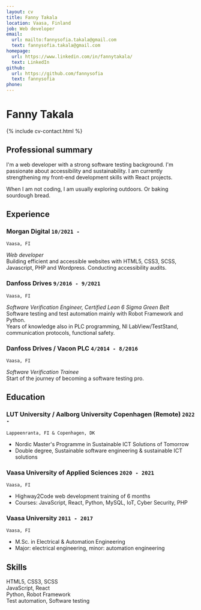 ```yaml
---
layout: cv
title: Fanny Takala
location: Vaasa, Finland
job: Web developer
email:
  url: mailto:fannysofia.takala@gmail.com
  text: fannysofia.takala@gmail.com
homepage:
  url: https://www.linkedin.com/in/fannytakala/
  text: LinkedIn
github:
  url: https://github.com/fannysofia
  text: fannysofia
phone:
---
```


# Fanny **Takala**

<!--
include contact information from the front matter
Supported arguments:
    - homepage: url, text
    - phone
    - email
-->

{% include cv-contact.html %}

## Professional summary

I'm a web developer with a strong software testing background. I'm passionate about accessibility and sustainability. I am currently strengthening my front-end development skills with React projects. 

When I am not coding, I am usually exploring outdoors. Or baking sourdough bread.

## Experience

### **Morgan Digital** `10/2021 -`

```
Vaasa, FI 
```

_Web developer_<br>
Building efficient and accessible websites with HTML5, CSS3, SCSS, Javascript, PHP and Wordpress. Conducting accessibility audits.

### **Danfoss Drives** `9/2016 - 9/2021`

```
Vaasa, FI 
```

_Software Verification Engineer, Certified Lean 6 Sigma Green Belt_<br>
Software testing and test automation mainly with Robot Framework and Python.<br>
Years of knowledge also in PLC programming, NI LabView/TestStand, communication protocols, functional safety.

### **Danfoss Drives / Vacon PLC** `4/2014 - 8/2016`

```
Vaasa, FI 
```

_Software Verification Trainee_<br>
Start of the journey of becoming a software testing pro.

## Education

### **LUT University / Aalborg University Copenhagen (Remote)** `2022 -`

```
Lappeenranta, FI & Copenhagen, DK 
```

- Nordic Master's Programme in Sustainable ICT Solutions of Tomorrow
- Double degree, Sustainable software engineering & sustainable ICT solutions

### **Vaasa University of Applied Sciences** `2020 - 2021`

```
Vaasa, FI
```

- Highway2Code web development training of 6 months
- Courses: JavaScript, React, Python, MySQL, IoT, Cyber Security, PHP

### **Vaasa University** `2011 - 2017`

```
Vaasa, FI
```

- M.Sc. in Electrical & Automation Engineering
- Major: electrical engineering, minor: automation engineering

## Skills

HTML5, CSS3, SCSS <br>
JavaScript, React <br>
Python, Robot Framework <br>
Test automation, Software testing <br>

<!-- ### Footer

Last updated: May 2013 -->
